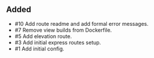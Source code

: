 ## Added
- #10 Add route readme and add formal error messages.
- #7 Remove view builds from Dockerfile.
- #5 Add elevation route.
- #3 Add initial express routes setup.
- #1 Add initial config.
